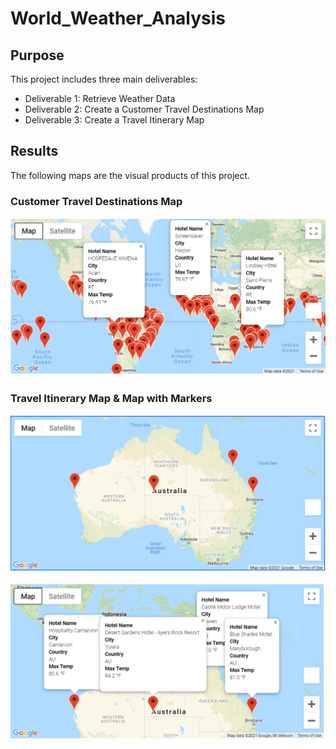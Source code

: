 # World_Weather_Analysis

## Purpose
This project includes three main deliverables:

- Deliverable 1: Retrieve Weather Data
- Deliverable 2: Create a Customer Travel Destinations Map
- Deliverable 3: Create a Travel Itinerary Map

## Results
The following maps are the visual products of this project.

### Customer Travel Destinations Map
![](Vacation_Search/WeatherPy_vacation_map.PNG)


### Travel Itinerary Map & Map with Markers
![](Vacation_Itinerary/WeatherPy_travel_map.PNG)

![](Vacation_Itinerary/WeatherPy_travel_map_markers.PNG)
